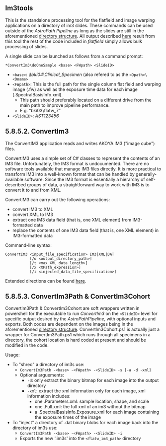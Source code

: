 ## Im3tools
This is the standalone processing tool for the flatfield and image warping applications on a directory of im3 slides. These commands can be used outside of the *AstroPath Pipeline* as long as the slides are still in the aforementioned [directory structure](../../hpfs/imagecorrection/docs/ImportantDefinitions.md#5731-image-correction-expected-directory-structure "Title"). All output described [here](../../hpfs/imagecorrection/docs/ImportantDefinitions.md#5732-output-formatting "Title") result from this tool the rest of the code included in *flatfield* simply allows bulk processing of slides.

A single slide can be launched as follows from a command prompt:

```
*ConvertIm3\doOneSample <base> <FWpath> <SlideID>
```
- ```<base>```: *\\\\bki04\\Clinical_Specimen* (also refered to as the ```<Dpath>\<Dname>```
- ```<FWpath>```: This is the full path for the single column flat field and warping image (.fw) as well as the exposure time data for each image (.SpectralBasisInfo.xml). 
  - This path should preferably located on a different drive from the main path to improve pipeline performance. 
  - E.g. “bki03\flatw_7”
- ```<SlideID>```: *AST123456*

## 5.8.5.2. ConvertIm3
The ConvertIM3 application reads and writes AKOYA IM3 ("image cube") files.

ConvertIM3 uses a simple set of C# classes to represent the contents of an IM3 file. Unfortunately, the IM3 format is undocumented. There are no software tools available that manage IM3 files directly.  It is more practical to transform IM3 into a well-known format that can be handled by generally-available software.  Since the IM3 format is essentially a hierarchy of self-described groups of data, a straightforward way to work with IM3 is to convert it to and from XML.

ConvertIM3 can carry out the following operations:
- convert IM3 to XML
- convert XML to IM3
- extract one IM3 data field (that is, one XML element) from IM3-formatted data
- replace the contents of one IM3 data field (that is, one XML element) in IM3-formatted data

Command-line syntax:

 ```
 ConvertIM3 <input_file_specification> IM3|XML|DAT
            [/o <output_directory_path>]
            [/t <max_XML_data_length>] 
            [/x <XPath_expression>]
            [/i <injected_data_file_specification>]
``` 

Extended directions can be found [here](./ConvertIM3Usage.txt).

## 5.8.5.3. ConvertIm3Path & ConvertIm3Cohort
ConvertIm3Path & ConvertIm3Cohort are soft wrappers written in powershell for the executable to run *ConvertIm3* on the ```<SlideID>``` level for specific output desired by the *AstroPathPipeline*, with optional inputs and exports. Both codes are dependent on the images being in the aforementioned [directory structure](../../hpfs/imagecorrection/docs/ImportantDefinitions.md#5731-image-correction-expected-directory-structure "Title"). ConvertIm3Cohort.ps1 is actually just a wrapper for ConvertIm3Path.ps1 which runs through all specimens in a directory, the cohort location is hard coded at present and should be modified in the code. 
 
Usage: 
- To "shred" a directory of im3s use:
  - ```ConvertIm3Path -<base> -<FWpath> -<SlideID> -s [-a -d -xml]```
  - Optional arguements:
	  - ```-d```: only extract the binary bitmap for each image into the output directory
	  - ```-xml```: extract the xml information only for each image, xml information includes:
		  - one <sample>.Parameters.xml: sample location, shape, and scale
		  - one <sample>.Full.xml: the full xml of an im3 without the bitmap
		  - a .SpectralBasisInfo.Exposure.xml for each image containing the exposure times of the image
- To "inject" a directory of .dat binary blobs for each image back into the directory of im3s use:
  - ```ConvertIm3Path -<base> -<FWpath> -<SlideID> -i```
  - Exports the new '.im3s' into the ```<flatw_im3_path>``` directory
